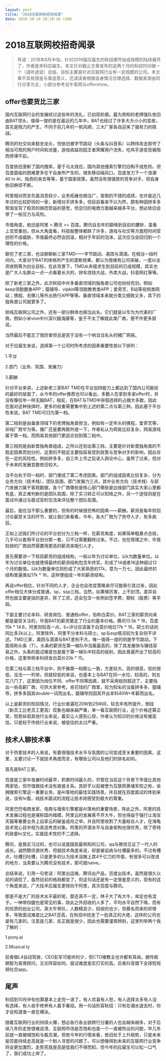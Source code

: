 ```yaml
---
layout: post
title: "2018互联网校招奇闻录"
date: 2018-10-18 10:10:10 +200
---
```


# 2018互联网校招奇闻录

> 导语：2018年8月中旬，针对2019届应届生的秋招便开始成规模的陆续展开了，作者是本科应届生。本文针对截止文章发布的这两个月的秋招时间做一个（道听途说）总结，目标主要是针对互联网行业有一定规模的公司。本文章不具有借鉴与普适意义，还请读者根据自身情况合理选择，数据来源由同行分享为主，小部分参考自牛客网与offershow。

## offer也要货比三家 

国内互联网行业的发展经过这些年的洗礼，已初现轮廓。最为熟知的老牌强队依旧由BAT领头，值得一提的是在最近的几年中，BAT也经过了许多大大小小的变故，首先是阻力的产生，不同于前几年的一帆风顺，三大厂家各自迎来了强有力的挑战。

腾讯的社交向来稳坐龙头，但依旧被字节跳动（头条与抖音系）以跨纬攻击掠夺了相当可观的用户时间和流量，游戏收益则因王者荣耀用户流失，吃鸡手游变现被阻而停滞不前。

百度依旧垄断了国内搜索，基于马太效应，国内其他搜索引擎仍旧构不成危险。但百度面临的困难更多在于自身所产生的，错失移动端风口，百度发力下一个浪潮All In AI，陆奇的来去等等，基于国家政策，虽然没有很强势的竞争对手，但自身依旧麻烦不断。

阿里相对而言负面消息较少，业务拓展也相当广，皆取的不错的成绩，也许是近几年过的比较舒坦的一家，新增对手拼多多，但目前看来不以为然，颇有种因拼多多帮淘宝背了假货的锅而受益的感觉，但总归的电商方面越来越多平台，想必依旧会带了一些压力与风险。

市值角度，依旧是阿里 > 腾讯 >> 百度。腾讯自去年的巅峰到目前的腰斩，虽看上去受重创，但从大角度看，科技股整体都跌了许多，游戏与社交等方面短时间受创但不成威胁，市值最终必然会回温，相对于年前的泡沫，这次应当会回归到一个理性的价格。

聊完了老三家，也该聊聊新三家TMD——字节跳动、美团与滴滴。在相当一段时间内，大家对于BAT的体格所产生的垄断效果，都认为很难有公司突破，一度以全资收购等为创业目标，在此背景下，TMD从夹缝求生到目前的已成规模，其实也是广大人名群众一点一点看着长大的，拼车烧钱大战，外卖大战，抖音网红等等。

除了新老三家之外，此次秋招中许多垂直领域的独角兽公司也纷纷亮剑。例如keep领跑健身APP；猿辅导、vipkid等领跑教育类APP；爱奇艺、B站等视频类网站；携程、去哪儿等外出旅行APP等等。垂直领域本来就分类又细致又多，其下的独角兽公司就更多了。

除纯互联网公司之外，还有一部分群体也相当出名，它们就是以华为为代表的厂商，例如小米vivo中兴深兴服海康等，鉴于不太了解就此类厂商，便不作更多叙说。

当然最后不能忘了很厉害但总是苦于没有一个响当当名头的猪厂网易。

对于应届生来说，选择第一个公司时所考虑的因素重要性按以下排列：

1.平台

2.部门（业务、氛围、发展力）

3.薪酬

针对平台来讲，上述新老三家BAT TMD在平台加持能力上都达到了国内公司能给的最好的层面了，从今年的offer推荐也可以看出，多数人在拿到多家offer时，并没有像往年一样无脑BAT，相反，在BAT与TMD中徘徊选择的占据大多数，因此在面对这种抉择时，更多的权重需要集中到上述的第二点与第三种。因此基于平台性来说，BAT TMD可归为第一档。

第二档则是由垂直领域下的老牌独角兽担当，例如有一定年头的携程，爱奇艺等，非纯厂商华为等。猪厂还是要再额外提一下，作者私认为网易比较复杂，网易游戏属于第一档，而网易其他部门更适合划到第二档中。

第三档则是由新晋独角兽组成，之所以还划出第三档，主要是针对新晋独角兽的不稳定因素而划分的，这里的不稳定主要指容易受到政策与竞争对手的影响，因此存在一定的风险性。例如拼多多，自三年上市之后进入舆论中心，虽熬了过来，但对于未来的发展变数依旧较大。

当平台处于同一档时，部门便成了第二考虑因素。部门的组成因素比较复杂，分为业务方向（技术栈）、团队氛围、部门发展力三点，其中业务方向（技术栈）与部门发展力属于客观数据，各个厂商哪些是核心部门哪些是边缘部门其实大家心里都有底，真正难判断的是团队氛围，除了实习转正可以知晓之外，另一个途径则是在面试中通过与面试官的交流来评估整个团队氛围。

最后，是应当不那么重要的，但有的时候很恐怖的因素——薪酬。薪资是每年校招讨论最受关注的环节，就让我们来看看，今年，各大厂商为了抢夺人才，有多疯狂。

正如上述我们所讨论的平台划分为三档一样，在薪资角度，如果简单粗暴点总结，几乎可以套用平台划分那一套，只不过需要翻转过来。不过，也在情理之中，毕竟较弱的厂商自然需要用更高的薪资来吸引人才。

首先需要讲一下校招薪资的组成结构，一般以年为讨论单位，以k为数量单位。以年为讨论单位也就使得最终的薪资结构包含年终奖，形成了14或者16这种超过12个月的数值。以k为数量单位则形成了大家熟悉的17k，意为一万七。因此最终的结构普遍类似17k * 16，这样便组成一年的薪资结构。

再说offer档位，针对不同的人才，企业也会改变策略来尽可能吸引其过来，因此offer档位大体分成普通，sp，ssp三档，当然，如果够厉害，上不封顶。差异自然也就主要是钱的差异，除了工资，还会包含一些例如签字费，期权（股票）等手段。

下面主要讨论本科、研发岗位、普通档offer，俗称白菜价。BAT三家的薪资向来都是最受关注的，毕竟BAT的薪资奠定了行业的基本价格。腾讯13.5k * 16，百度15k * 14.6，阿里则较高一点，b+评分应该属于白菜价档位17k * 16，硕士的话则同比多2k以上，阿里除外，阿里不分本科与硕士。sp与ssp情况较为复杂则不详述。TMD三家，美团与滴滴与BAT差别不大，唯一值得一提的则是字节跳动，下面简称头条（T）。头条的薪资在第一梯队中当属最高的，除了其发展快与赚钱容易之外，头条的面试难度也是属于第一梯队中较高的级别，因此普遍开出了较高的价格，这里举例本科研发白菜价20k * 15。

在第二档与第三档平台中，则不像第一档那么一致，方差较大，高的很高，低的很低，没法一一列举。但就较低的来说，也基本上与BAT在同一水位，较高的，则五花八门了，这里因为岗位不同、offer不同等因素，就不采用规则叙述了，主要指出一些高薪厂商，可供大家参考。肯花钱的厂商里，较为知名的当属拼多多、猿辅导。拼多多因其double一词而出名，猿辅导则因其开出本科40W+年薪而出名。

以上是薪资的校招情况，行业价普遍在20W到25W间，较去年有所提升，倒挂（新员工比老员工更高）现象也越来越严重，单一看互联网行业，这个价格还算正常，但若纵观其他行业来说，着实让人感到心惊，作者认为知识的价格没有被高估，只是较于传统行业来说，被低估的太过严重。

## 技术人聊技术事

对于热爱技术的人来说，有着很强技术水平与氛围的公司变成至关重要的因素，这里，主要讨论一下就技术角度而言，有哪些公司以及他们的排名如何。

首先是BAT三家。

百度是三家中发展时间最早，积累时间最久的，尽管在当前这个背景下市值比其他两家低，但市值跟技术没有直接关系。其好歹以前被誉为互联网黄埔军校之称，坐拥搜索引擎这一重要业务，是AI落地的最佳实践场景。并且就在百度面试的体验来说，没有hr面，纯技术面试的流程让技术岗感受到极大的尊重。

阿里巴巴电商发家，电商与搜索引擎都是AI落地的重要场景，除此之外，阿里的技术发展过程也是堪称国内楷模，阿里云的发展离不开大牛，但也得益于强行让淘宝天猫等重要业务上自家云的破釜成舟之举。并且阿里收割了大量硅谷人才，在海龟技术党心目中视为首选考虑对象。阿里的开源水平与自身架构也很优秀，除了奇特的政委hr文化，实属技术党的不二选择。

腾讯，是我实习过的，也可以说是国民最熟知的公司，qq与微信见证了一代人的成长。诚然腾讯很优秀，但就技术角度来说，却是被诟病与吐槽最多的。不过有槽点，吐槽归吐槽，只是更多的认为技术没跟上其4千亿刀的市值，有很多可以改进的地方，当真要认为腾讯没有技术，那可就naive。

总结来说，引用一句老话：阿里出运维，腾讯出产品，百度出技术。虽然是很久以前的调侃了，虽然目前的格局都变了，但这句话还是有一定借鉴意义的，现有的这个角度来说，广大技术应届生更倾向于阿里，其次百度与腾讯。

那是不是大厂的技术水平最好呢，那还真不一定，林子大了有大牛，肯定也有混子。一神带四腿也是常见的事，除此之外招收的人多了，平均水平自然下降，而有的优质的创业公司，真大牛带队，人数精且少，招收的也少，但慕名而来的却很多，导致面试难度比之BAT还高，在秋招中挖走了一批真正的大佬，这样的公司也是有几家的，注意是几家，反正就是很少，因此也需要谨慎辨别，这里列举两个我了解的：

1.pony.ai

2.Musical.ly

前者做L4自动驾驶，CEO彭军可能听的少，但CTO楼教主也许都有耳闻，据传姚期智为首席顾问，无论阵容如何，面试难度是实打实的高。后者抖音旗下全球短视频社交app。

## 尾声

秋招到10月中旬也算基本上走完一波了，有人欢喜有人愁，有人选择太多有人没有选择，有人收手修养有人着手春招。用一句话形容秋招：只有在潮水退去时，你才会知道谁一直在裸泳。

随着互联网行业的持续火爆，想必各行各业欲跨行分羹的人也会越来越多，对于后续几年的走势很难说清，互联网市场是否饱和也是一个一直被热议的问题，早几年前就一直被喊饱和与裁员潮，但依今年的行情来看，依旧处于上升趋势，只是未来是否能持续走高就是一个耐人寻思的问题了。可以想像得到未来的互联网行业竞争将会更加激烈，走势究竟是高是低我们不得而知，但今年的应届生可以松一口气了，我们成功上岸了。

